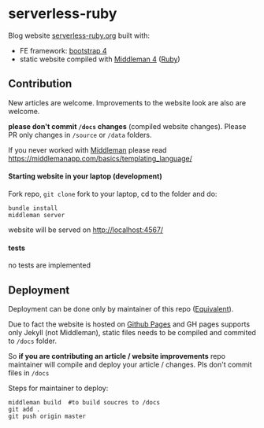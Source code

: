 # serverless-ruby


Blog website [serverless-ruby.org](https://serverless-ruby.org) built with:

* FE framework: [bootstrap 4](https://getbootstrap.com/docs/4.0/)
* static website compiled with [Middleman 4](https://middlemanapp.com/) ([Ruby](https://www.ruby-lang.org/en/))


## Contribution

New articles are welcome. Improvements to the website look are also are welcome.

**please don't commit `/docs` changes** (compiled website changes). Please PR
only changes in `/source` or `/data` folders.

If you never worked with [Middleman](https://middlemanapp.com/) please read https://middlemanapp.com/basics/templating_language/ 


#### Starting website in your laptop (development)


Fork repo, `git clone` fork to your laptop, cd to the folder and do:

```
bundle install
middleman server
```

website will be served on <http://localhost:4567/>


#### tests

no tests are implemented


## Deployment

Deployment can be done only by maintainer of this repo ([Equivalent](https://github.com/equivalent)).

Due to fact the website is hosted on [Github Pages](https://pages.github.com/)
and GH pages supports only Jekyll (not Middleman),
static files needs to be compiled and commited to `/docs` folder.

So **if you are contributing an article / website improvements**
repo maintainer will compile and deploy your article / changes. Pls
don't commit files in `/docs`

Steps for maintainer to deploy:

```
middleman build  #to build soucres to /docs
git add .
git push origin master
```


